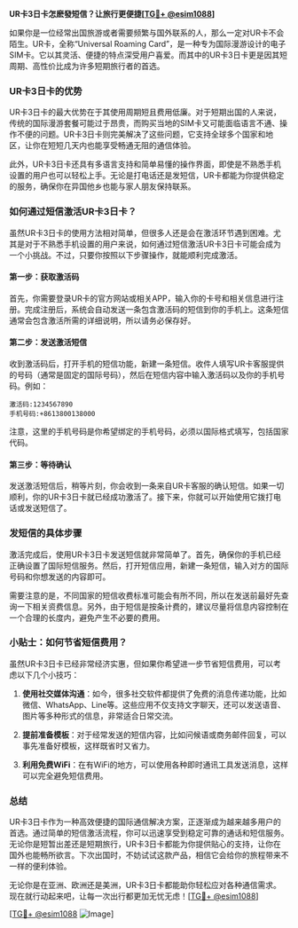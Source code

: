 **UR卡3日卡怎麽發短信？让旅行更便捷[[TG💪+ @esim1088](https://t.me/s/esim1088)]**

如果你是一位经常出国旅游或者需要频繁与国外联系的人，那么一定对UR卡不会陌生。UR卡，全称“Universal Roaming Card”，是一种专为国际漫游设计的电子SIM卡。它以其灵活、便捷的特点深受用户喜爱。而其中的UR卡3日卡更是因其短周期、高性价比成为许多短期旅行者的首选。

### UR卡3日卡的优势

UR卡3日卡的最大优势在于其使用周期短且费用低廉。对于短期出国的人来说，传统的国际漫游套餐可能过于昂贵，而购买当地的SIM卡又可能面临语言不通、操作不便的问题。UR卡3日卡则完美解决了这些问题，它支持全球多个国家和地区，让你在短短几天内也能享受畅通无阻的通信体验。

此外，UR卡3日卡还具有多语言支持和简单易懂的操作界面，即使是不熟悉手机设置的用户也可以轻松上手。无论是打电话还是发短信，UR卡都能为你提供稳定的服务，确保你在异国他乡也能与家人朋友保持联系。

### 如何通过短信激活UR卡3日卡？

虽然UR卡3日卡的使用方法相对简单，但很多人还是会在激活环节遇到困难。尤其是对于不熟悉手机设置的用户来说，如何通过短信激活UR卡3日卡可能会成为一个小挑战。不过，只要你按照以下步骤操作，就能顺利完成激活。

#### 第一步：获取激活码

首先，你需要登录UR卡的官方网站或相关APP，输入你的卡号和相关信息进行注册。完成注册后，系统会自动发送一条包含激活码的短信到你的手机上。这条短信通常会包含激活所需的详细说明，所以请务必保存好。

#### 第二步：发送激活短信

收到激活码后，打开手机的短信功能，新建一条短信。收件人填写UR卡客服提供的号码（通常是固定的国际号码），然后在短信内容中输入激活码以及你的手机号码。例如：

```
激活码:1234567890
手机号码:+8613800138000
```

注意，这里的手机号码是你希望绑定的手机号码，必须以国际格式填写，包括国家代码。

#### 第三步：等待确认

发送激活短信后，稍等片刻，你会收到一条来自UR卡客服的确认短信。如果一切顺利，你的UR卡3日卡就已经成功激活了。接下来，你就可以开始使用它拨打电话或发送短信了。

### 发短信的具体步骤

激活完成后，使用UR卡3日卡发送短信就非常简单了。首先，确保你的手机已经正确设置了国际短信服务。然后，打开短信应用，新建一条短信，输入对方的国际号码和你想发送的内容即可。

需要注意的是，不同国家的短信收费标准可能会有所不同，所以在发送前最好先查询一下相关资费信息。另外，由于短信是按条计费的，建议尽量将信息内容控制在一个合理的长度内，避免产生不必要的费用。

### 小贴士：如何节省短信费用？

虽然UR卡3日卡已经非常经济实惠，但如果你希望进一步节省短信费用，可以考虑以下几个小技巧：

1. **使用社交媒体沟通**：如今，很多社交软件都提供了免费的消息传递功能，比如微信、WhatsApp、Line等。这些应用不仅支持文字聊天，还可以发送语音、图片等多种形式的信息，非常适合日常交流。
   
2. **提前准备模板**：对于经常发送的短信内容，比如问候语或商务邮件回复，可以事先准备好模板，这样既省时又省力。

3. **利用免费WiFi**：在有WiFi的地方，可以使用各种即时通讯工具发送消息，这样可以完全避免短信费用。

### 总结

UR卡3日卡作为一种高效便捷的国际通信解决方案，正逐渐成为越来越多用户的首选。通过简单的短信激活流程，你可以迅速享受到稳定可靠的通话和短信服务。无论你是短暂出差还是短期旅行，UR卡3日卡都能为你提供贴心的支持，让你在国外也能畅所欲言。下次出国时，不妨试试这款产品，相信它会给你的旅程带来不一样的便利体验。

无论你是在亚洲、欧洲还是美洲，UR卡3日卡都能助你轻松应对各种通信需求。现在就行动起来吧，让每一次出行都更加无忧无虑！[[TG💪+ @esim1088](https://t.me/s/esim1088)]

[[TG💪+ @esim1088](https://t.me/s/esim1088) ![Image](https://i.postimg.cc/4NQfJmqS/Snipaste-2025-05-13-00-14-12.png)]
